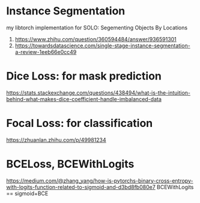 
# Instance Segmentation
my libtorch implementation for SOLO: Segementing Objects By Locations
1. https://www.zhihu.com/question/360594484/answer/936591301
2. https://towardsdatascience.com/single-stage-instance-segmentation-a-review-1eeb66e0cc49

# Dice Loss: for mask prediction
https://stats.stackexchange.com/questions/438494/what-is-the-intuition-behind-what-makes-dice-coefficient-handle-imbalanced-data
# Focal Loss: for classification
https://zhuanlan.zhihu.com/p/49981234
# BCELoss, BCEWithLogits
https://medium.com/@zhang_yang/how-is-pytorchs-binary-cross-entropy-with-logits-function-related-to-sigmoid-and-d3bd8fb080e7
BCEWithLogits == sigmoid+BCE


